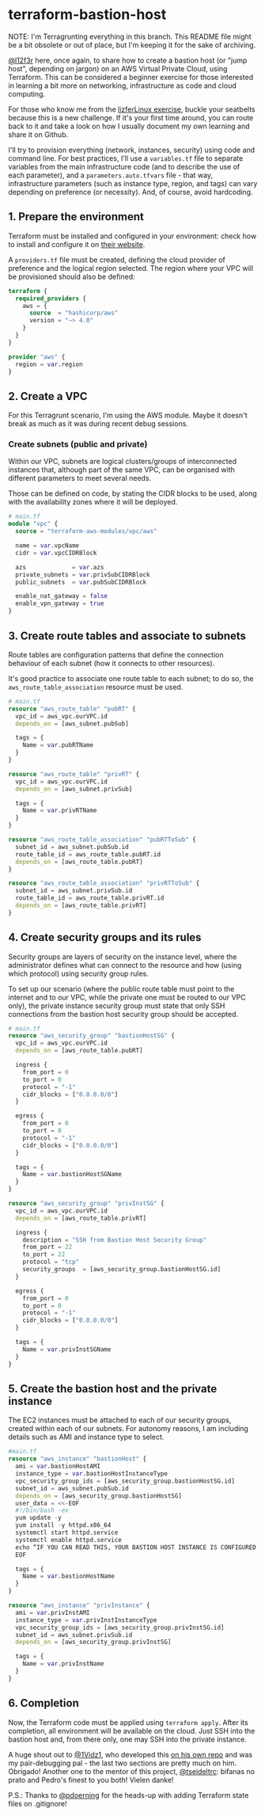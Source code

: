 # terraform-bastion-host

NOTE: I'm Terragrunting everything in this branch. This README file might be a bit obsolete or out of place, but I'm keeping it for the sake of archiving.

[@l12f3r](https://github.com/l12f3r) here, once again, to share how to create a bastion host (or "jump host", depending on jargon) on an AWS Virtual Private Cloud, using Terraform. This can be considered a beginner exercise for those interested in learning a bit more on networking, infrastructure as code and cloud computing.

For those who know me from the [lizferLinux exercise](https://github.com/l12f3r/lizferLinux), buckle your seatbelts because this is a new challenge. If it's your first time around, you can route back to it and take a look on how I usually document my own learning and share it on Github.

I'll try to provision everything (network, instances, security) using code and command line. For best practices, I'll use a `variables.tf` file to separate variables from the main infrastructure code (and to describe the use of each parameter), and a `parameters.auto.tfvars` file - that way, infrastructure parameters (such as instance type, region, and tags) can vary depending on preference (or necessity). And, of course, avoid hardcoding.

## 1. Prepare the environment

Terraform must be installed and configured in your environment: check how to install and configure it on [their website](https://www.terraform.io/downloads).

A `providers.tf` file must be created, defining the cloud provider of preference and the logical region selected. The region where your VPC will be provisioned should also be defined:

```terraform
terraform {
  required_providers {
    aws = {
      source  = "hashicorp/aws"
      version = "~> 4.0"
    }
  }
}

provider "aws" {
  region = var.region
}

```

## 2. Create a VPC

For this Terragrunt scenario, I'm using the AWS module. Maybe it doesn't break as much as it was during recent debug sessions.

### Create subnets (public and private)

Within our VPC, subnets are logical clusters/groups of interconnected instances that, although part of the same VPC, can be organised with different parameters to meet several needs.

Those can be defined on code, by stating the CIDR blocks to be used, along with the availability zones where it will be deployed.

```terraform
# main.tf
module "vpc" {
  source = "terraform-aws-modules/vpc/aws"

  name = var.vpcName
  cidr = var.vpcCIDRBlock

  azs             = var.azs
  private_subnets = var.privSubCIDRBlock
  public_subnets  = var.pubSubCIDRBlock

  enable_nat_gateway = false
  enable_vpn_gateway = true
}
```

## 3. Create route tables and associate to subnets

Route tables are configuration patterns that define the connection behaviour of each subnet (how it connects to other resources).

It's good practice to associate one route table to each subnet; to do so, the `aws_route_table_association` resource must be used.

```terraform
# main.tf
resource "aws_route_table" "pubRT" {
  vpc_id = aws_vpc.ourVPC.id
  depends_on = [aws_subnet.pubSub]

  tags = {
    Name = var.pubRTName
  }
}

resource "aws_route_table" "privRT" {
  vpc_id = aws_vpc.ourVPC.id
  depends_on = [aws_subnet.privSub]

  tags = {
    Name = var.privRTName
  }
}

resource "aws_route_table_association" "pubRTToSub" {
  subnet_id = aws_subnet.pubSub.id
  route_table_id = aws_route_table.pubRT.id
  depends_on = [aws_route_table.pubRT]
}

resource "aws_route_table_association" "privRTToSub" {
  subnet_id = aws_subnet.privSub.id
  route_table_id = aws_route_table.privRT.id
  depends_on = [aws_route_table.privRT]
}
```

## 4. Create security groups and its rules

Security groups are layers of security on the instance level, where the administrator defines what can connect to the resource and how (using which protocol) using security group rules.

To set up our scenario (where the public route table must point to the internet and to our VPC, while the private one must be routed to our VPC only), the private instance security group must state that only SSH connections from the bastion host security group should be accepted.

```terraform
# main.tf
resource "aws_security_group" "bastionHostSG" {
  vpc_id = aws_vpc.ourVPC.id
  depends_on = [aws_route_table.pubRT]

  ingress {
    from_port = 0
    to_port = 0
    protocol = "-1"
    cidr_blocks = ["0.0.0.0/0"]
  }

  egress {
    from_port = 0
    to_port = 0
    protocol = "-1"
    cidr_blocks = ["0.0.0.0/0"]
  }

  tags = {
    Name = var.bastionHostSGName
  }
}

resource "aws_security_group" "privInstSG" {
  vpc_id = aws_vpc.ourVPC.id
  depends_on = [aws_route_table.privRT]

  ingress {
    description = "SSH from Bastion Host Security Group"
    from_port = 22
    to_port = 22
    protocol = "tcp"
    security_groups  = [aws_security_group.bastionHostSG.id]
  }

  egress {
    from_port = 0
    to_port = 0
    protocol = "-1"
    cidr_blocks = ["0.0.0.0/0"]
  }

  tags = {
    Name = var.privInstSGName
  }
}
```

## 5. Create the bastion host and the private instance

The EC2 instances must be attached to each of our security groups, created within each of our subnets. For autonomy reasons, I am including details such as AMI and instance type to select.

```terraform
#main.tf
resource "aws_instance" "bastionHost" {
  ami = var.bastionHostAMI
  instance_type = var.bastionHostInstanceType
  vpc_security_group_ids = [aws_security_group.bastionHostSG.id]
  subnet_id = aws_subnet.pubSub.id
  depends_on = [aws_security_group.bastionHostSG]
  user_data = <<-EOF
  #!/bin/bash -ex
  yum update -y
  yum install -y httpd.x86_64
  systemctl start httpd.service
  systemctl enable httpd.service
  echo “IF YOU CAN READ THIS, YOUR BASTION HOST INSTANCE IS CONFIGURED CORRECTLY. NOW SSH INTO THE PRIVATE HOST!” > /var/www/html/index.html
  EOF

  tags = {
    Name = var.bastionHostName
  }
}

resource "aws_instance" "privInstance" {
  ami = var.privInstAMI
  instance_type = var.privInstInstanceType
  vpc_security_group_ids = [aws_security_group.privInstSG.id]
  subnet_id = aws_subnet.privSub.id
  depends_on = [aws_security_group.privInstSG]

  tags = {
    Name = var.privInstName
  }
}
```

## 6. Completion

Now, the Terraform code must be applied using `terraform apply`. After its completion, all environment will be available on the cloud. Just SSH into the bastion host and, from there only, one may SSH into the private instance.

A huge shout out to [@1Vidz1](https://github.com/1Vidz1), who developed this [on his own repo](https://github.com/1Vidz1/AWS-Terraform-Environments/) and was my pair-debugging pal - the last two sections are pretty much on him. Obrigado! Another one to the mentor of this project, [@tseideltrc](https://github.com/tseideltrc): bifanas no prato and Pedro's finest to you both! Vielen danke!

P.S.: Thanks to [@pdoerning](https://github.com/pdoerning) for the heads-up with adding Terraform state files on .gitignore!
